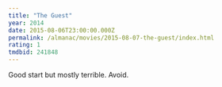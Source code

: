 ```yaml
---
title: "The Guest"
year: 2014
date: 2015-08-06T23:00:00.000Z
permalink: /almanac/movies/2015-08-07-the-guest/index.html
rating: 1
tmdbid: 241848
---
```


Good start but mostly terrible. Avoid.

